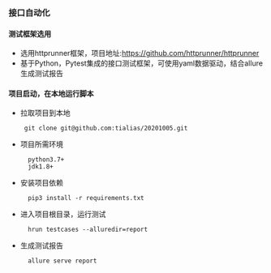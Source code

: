### 接口自动化
#### 测试框架选用

-  选用httprunner框架，项目地址:https://github.com/httprunner/httprunner
-  基于Python，Pytest集成的接口测试框架，可使用yaml数据驱动，结合allure生成测试报告

#### 项目启动，在本地运行脚本  

-  拉取项目到本地  
    
        git clone git@github.com:tialias/20201005.git  
    
- 项目所需环境 
 
        python3.7+
        jdk1.8+
        
- 安装项目依赖  

        pip3 install -r requirements.txt
            
- 进入项目根目录，运行测试

        hrun testcases --alluredir=report

- 生成测试报告  

        allure serve report

    
